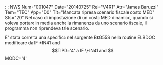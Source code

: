  :  : NWS Num="001047" Date="20140725" Rel="V4R1" Atr="James Baruzzi" Tem="TEC" App="D0" Tit="Mancata ripresa scenario fiscale costo MED" Sts="20"
Nel caso di impostazione di un costo MED dinamico, quando si voleva portare in media anche la rimanenza da uno scenario fiscale, il programma non riprendeva tale scenario.

E' stata corretta una specifica nel sorgente B£G55S nella routine ELBDOC 
modificare da
  IF        \*IN41 and $$TIPD='4'
a
  IF        \*IN41 and $$MODC='4'
